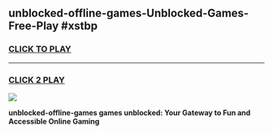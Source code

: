 
## unblocked-offline-games-Unblocked-Games-Free-Play #xstbp
<h3>
<a href="https://us.freeplayer.one?title=unblocked-offline-games&ref=9M">CLICK TO PLAY</a></h3>
<hr>

<h3>
<a href="https://us.freeplayer.one?title=unblocked-offline-games&ref=9M">CLICK 2 PLAY</a>
  
</h3>

<a href="https://us.freeplayer.one?title=unblocked-offline-games&ref=9M"><img src="https://clearcache.store/games.png"></a>


**unblocked-offline-games games unblocked: Your Gateway to Fun and Accessible Online Gaming**
